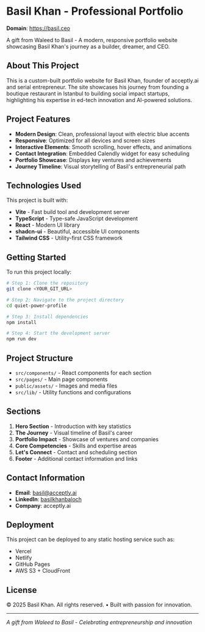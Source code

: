 # Basil Khan - Professional Portfolio

**Domain**: https://basil.ceo

A gift from Waleed to Basil - A modern, responsive portfolio website showcasing Basil Khan's journey as a builder, dreamer, and CEO.

## About This Project

This is a custom-built portfolio website for Basil Khan, founder of acceptly.ai and serial entrepreneur. The site showcases his journey from founding a boutique restaurant in Istanbul to building social impact startups, highlighting his expertise in ed-tech innovation and AI-powered solutions.

## Project Features

- **Modern Design**: Clean, professional layout with electric blue accents
- **Responsive**: Optimized for all devices and screen sizes
- **Interactive Elements**: Smooth scrolling, hover effects, and animations
- **Contact Integration**: Embedded Calendly widget for easy scheduling
- **Portfolio Showcase**: Displays key ventures and achievements
- **Journey Timeline**: Visual storytelling of Basil's entrepreneurial path

## Technologies Used

This project is built with:

- **Vite** - Fast build tool and development server
- **TypeScript** - Type-safe JavaScript development
- **React** - Modern UI library
- **shadcn-ui** - Beautiful, accessible UI components
- **Tailwind CSS** - Utility-first CSS framework

## Getting Started

To run this project locally:

```sh
# Step 1: Clone the repository
git clone <YOUR_GIT_URL>

# Step 2: Navigate to the project directory
cd quiet-power-profile

# Step 3: Install dependencies
npm install

# Step 4: Start the development server
npm run dev
```

## Project Structure

- `src/components/` - React components for each section
- `src/pages/` - Main page components
- `public/assets/` - Images and media files
- `src/lib/` - Utility functions and configurations

## Sections

1. **Hero Section** - Introduction with key statistics
2. **The Journey** - Visual timeline of Basil's career
3. **Portfolio Impact** - Showcase of ventures and companies
4. **Core Competencies** - Skills and expertise areas
5. **Let's Connect** - Contact and scheduling section
6. **Footer** - Additional contact information and links

## Contact Information

- **Email**: basil@acceptly.ai
- **LinkedIn**: [basilkhanbaloch](https://www.linkedin.com/in/basilkhanbaloch/)
- **Company**: acceptly.ai

## Deployment

This project can be deployed to any static hosting service such as:
- Vercel
- Netlify
- GitHub Pages
- AWS S3 + CloudFront

## License

© 2025 Basil Khan. All rights reserved. • Built with passion for innovation.

---

*A gift from Waleed to Basil - Celebrating entrepreneurship and innovation*